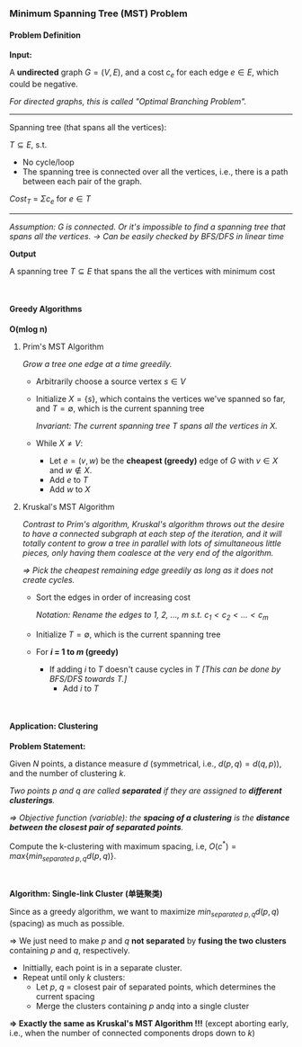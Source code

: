 ### Minimum Spanning Tree (MST) Problem

#### Problem Definition

**Input:**

A **undirected** graph $G=(V,E)$, and a cost $c_e$ for each edge $e \in E$, which could be negative.

*For directed graphs, this is called "Optimal Branching Problem".*

---

Spanning tree (that spans all the vertices):

$T \subseteq E$, s.t.

* No cycle/loop
* The spanning tree is connected over all the vertices, i.e., there is a path between each pair of the graph.

$Cost_T$ = $\Sigma c_e$ for $e \in T$

---

*Assumption: G is connected. Or it's impossible to find a spanning tree that spans all the vertices. -> Can be easily checked by BFS/DFS in linear time*

**Output**

A spanning tree $T \subseteq E$ that spans the all the vertices with minimum cost

<br>

#### Greedy Algorithms

**O(mlog n)**

1. Prim's MST Algorithm

   *Grow a tree one edge at a time greedily.*

   * Arbitrarily choose a source vertex $s \in V$

   * Initialize $X = \{s\}$, which contains the vertices we've spanned so far, and $T = \emptyset$, which is the current spanning tree

     *Invariant: The current spanning tree $T$ spans all the vertices in $X$.*

   * While $X \neq V$:

     * Let $e = (v, w)$ be the **cheapest (greedy)** edge of $G$ with $v \in X$ and $w \notin X$.
     * Add $e$ to $T$
     * Add $w$ to $X$

2. Kruskal's MST Algorithm

   *Contrast to Prim's algorithm, Kruskal's algorithm throws out the desire to have a connected subgraph at each step of the iteration, and it will totally content to grow a tree in parallel with lots of simultaneous little pieces, only having them coalesce at the very end of the algorithm.*

   *=> Pick the cheapest remaining edge greedily as long as it does not create cycles.*

   * Sort the edges in order of increasing cost

     *Notation: Rename the edges to 1, 2, …, $m$ s.t. $c_1 \lt c_2 \lt … \lt c_m$*

   * Initialize $T = \emptyset$, which is the current spanning tree

   * For **$i$ = 1 to $m$ (greedy)**

     * If adding $i$ to $T$ doesn't cause cycles in $T$   *[This can be done by BFS/DFS towards T.]*
       * Add $i$ to $T$

<br>

#### Application: Clustering

**Problem Statement:**

Given $N$ points, a distance measure $d$ (symmetrical, i.e., $d(p, q) = d(q, p)$), and the number of clustering $k$.

*Two points $p$ and $q$ are called **separated** if they are assigned to **different clusterings**.*

*=> Objective function (variable): the **spacing of a clustering** is the **distance between the closest pair of separated points**.*

Compute the k-clustering with maximum spacing, i.e, $O(c^*) = max\{min_{separated \ p, q}d(p, q)\}$.

<br>

**Algorithm: Single-link Cluster (单链聚类)**

Since as a greedy algorithm, we want to maximize $min_{separated \ p, q} d(p, q)$ (spacing) as much as possible.

=> We just need to make $p$ and $q$ **not separated** by **fusing the two clusters** containing $p$ and $q$, respectively.

* Inittially, each point is in a separate cluster.
* Repeat until only $k$ clusters:
  * Let $p$, $q$ = closest pair of separated points, which determines the current spacing
  * Merge the clusters containing $p$ and$q$ into a single cluster

**=> Exactly the same as Kruskal's MST Algorithm !!!** (except aborting early, i.e., when the number of connected components drops down to $k$)

